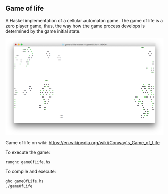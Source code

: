 ## Game of life

A Haskel implementation of a cellular automaton game. The game of life is a zero player game, thus, the way how the game process develops is determined by the game initial state.

![alt tag](docs/screen-shot.png)

Game of life on wiki: https://en.wikipedia.org/wiki/Conway's_Game_of_Life

To execute the game:
```
runghc gameOfLife.hs
```
To compile and execute:
```
ghc gameOfLife.hs
./gameOfLife
```
